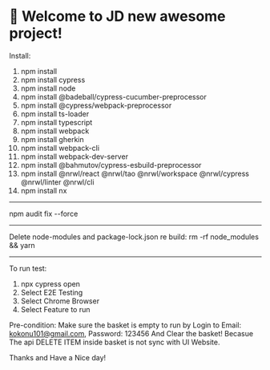 # 🚀 Welcome to JD new awesome project!

Install: 
1. npm install
2. npm install cypress
3. npm install node
4. npm install @badeball/cypress-cucumber-preprocessor
5. npm install @cypress/webpack-preprocessor
6. npm install ts-loader
7. npm install typescript
8. npm install webpack
9. npm install gherkin
10. npm install webpack-cli
11. npm install webpack-dev-server
12. npm install @bahmutov/cypress-esbuild-preprocessor
13. npm install @nrwl/react @nrwl/tao @nrwl/workspace @nrwl/cypress @nrwl/linter @nrwl/cli
14. npm install nx

----
npm audit fix --force

----
Delete node-modules and package-lock.json
re build: rm -rf node_modules && yarn

-----

To run test:
1. npx cypress open
2. Select E2E Testing
3. Select Chrome Browser
4. Select Feature to run

Pre-condition: Make sure the basket is empty to run by Login to 
    Email: kokonu101@gmail.com,
    Password: 123456
And Clear the basket! Becasue The api DELETE ITEM inside basket is not sync with UI Website.

Thanks and Have a Nice day!

